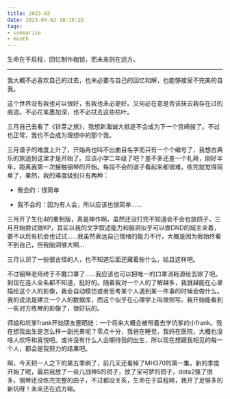 ```yaml
---
title: 2023-03
date: 2023-04-02 18:15:25
tags:
- summarize
- month
---
```


生命在于启程，回忆制作枷锁，而未来则在远方。

- - -

我大概不必喜欢自己的过去，也未必要与自己的回忆和解，也能够接受不完美的自我。

这个世界没有我也可以很好，有我也未必更好。又何必在意是否该抹去我存在过的痕迹。不必花笔墨加深，也不必拭去这些枯叶。

三月自己去看了《铃芽之旅》，我想新海诚大抵是不会成为下一个宫崎骏了。不过也正常，我也不会成为理想中的那个我。

三月谱子的难度上升了，开始再也叫不出曲目名字而只有一个个编号了，我想古典乐的旅途到这里才是开始了。应该小学二年级了吧？差不多还差一个礼拜，刚好半年，距离我第一次接触钢琴的开始。每段不会的谱子看起来都很难，练完就觉得简单了，果然，我的难度级别只有两种：

+ 我会的：很简单

+ 我不会的：因为有人会，所以应该也很简单……

三月开了生化4的重制版，真是神作啊，虽然还没打完不知道会不会也放鸽子，三月开始尝试做KP，其实以我的文字叙述能力和脑洞似乎可以做DND的城主来着，要不以后有机会也试试……我虽然表达自己情绪的能力不行，大概是因为我始终看不到自己，但我脑洞够大啊…

三月认识了一些很古怪的人，也不知道后面还藏着些什么，姑且这样吧。

不过钢琴老师终于不戴口罩了……我应该也可以把唯一的口罩消耗源给去除了吧。到现在连人全名都不知道，挺好的。随着我对一个人的了解越多，我就越能在心里描绘这个人的影像，我会自动模仿或者思考某个人遇到某一件事的时候会做什么。我的说法是建立一个人的数据库，而这个似乎在心理学上叫做侧写。我开始能看到一些对方练琴的影像了，很好玩的。

师娘和坑爹frank开始朋友圈晒娃：一个将来大概会被带着去学坑爹的小frank。我在想我出生是怎么样一副光景呢？零点十分，我爸在睡觉，我妈在医院，大概也没啥人欢呼和喜悦吧。或许没有什么人会期待我的出生，所以现在想跟我相见的每一个人，都会是我努力的结果吧。

啊，今天把一人之下的第五季刷了，前几天还看掉了MH370的第一集。新的季度开始了呢，最后我放了一会儿战神5的鸽子，放了宝可梦的鸽子，dota2强了很多，钢琴还没练完完整的曲子，不过都没关系，生命在于启程嘛，我开了足够多的新坑呀！未来还在远方嘛。

